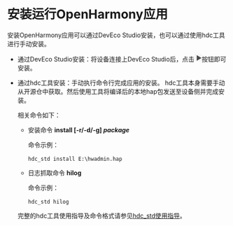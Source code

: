 # 安装运行OpenHarmony应用



安装OpenHarmony应用可以通过DevEco Studio安装，也可以通过使用hdc工具进行手动安装。


- 通过DevEco Studio安装：将设备连接上DevEco Studio后，点击![zh-cn_image_0000001239855207](figures/zh-cn_image_0000001239855207.png)按钮即可安装。

- 通过hdc工具安装：手动执行命令行完成应用的安装。
  hdc工具本身需要手动从开源仓中获取。然后使用工具将编译后的本地hap包发送至设备侧并完成安装。

  相关命令如下：

  - 安装命令
     **install [-r/-d/-g] _package_**

     命令示例：

     ```
     hdc_std install E:\hwadmin.hap
     ```
  - 日志抓取命令
     **hilog**

     命令示例：

     ```
     hdc_std hilog
     ```

  完整的hdc工具使用指导及命令格式请参见[hdc_std使用指导](https://gitee.com/openharmony/docs/blob/master/zh-cn/device-dev/subsystems/subsys-toolchain-hdc-guide.md)。
